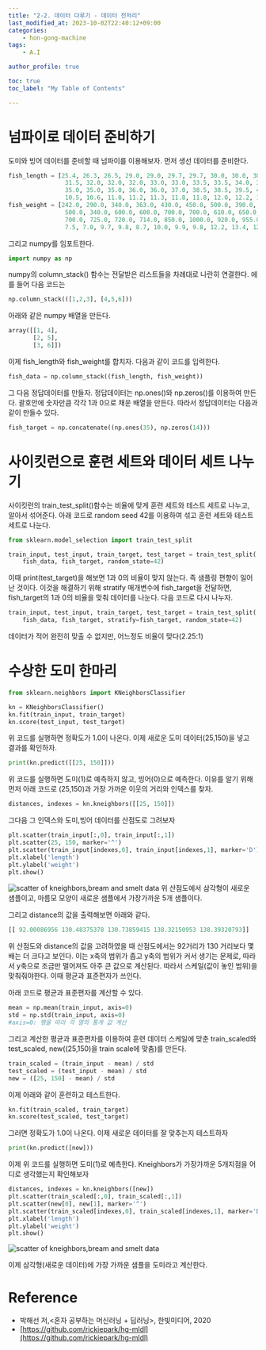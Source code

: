 ```yaml
---
title: "2-2. 데이터 다루기 - 데이터 전처리"
last_modified_at: 2023-10-02T22:40:12+09:00
categories:
    - hon-gong-machine
tags:
    - A.I

author_profile: true

toc: true
toc_label: "My Table of Contents"

---
```

# 넘파이로 데이터 준비하기
도미와 빙어 데이터를 준비할 때 넘파이를 이용해보자. 먼저 생선 데이터를 준비한다.

```py
fish_length = [25.4, 26.3, 26.5, 29.0, 29.0, 29.7, 29.7, 30.0, 30.0, 30.7, 31.0, 31.0,
                31.5, 32.0, 32.0, 32.0, 33.0, 33.0, 33.5, 33.5, 34.0, 34.0, 34.5, 35.0,
                35.0, 35.0, 35.0, 36.0, 36.0, 37.0, 38.5, 38.5, 39.5, 41.0, 41.0, 9.8,
                10.5, 10.6, 11.0, 11.2, 11.3, 11.8, 11.8, 12.0, 12.2, 12.4, 13.0, 14.3, 15.0]
fish_weight = [242.0, 290.0, 340.0, 363.0, 430.0, 450.0, 500.0, 390.0, 450.0, 500.0, 475.0, 500.0,
                500.0, 340.0, 600.0, 600.0, 700.0, 700.0, 610.0, 650.0, 575.0, 685.0, 620.0, 680.0,
                700.0, 725.0, 720.0, 714.0, 850.0, 1000.0, 920.0, 955.0, 925.0, 975.0, 950.0, 6.7,
                7.5, 7.0, 9.7, 9.8, 8.7, 10.0, 9.9, 9.8, 12.2, 13.4, 12.2, 19.7, 19.9]
```
그리고 numpy를 임포트한다.
```py
import numpy as np
```
numpy의 column_stack() 함수는 전달받은 리스트들을 차례대로 나란히 연결한다. 에를 들어 다음 코드는
```py
np.column_stack(([1,2,3], [4,5,6]))
```
아래와 같은 numpy 배열을 만든다.
```py
array([[1, 4],
       [2, 5],
       [3, 6]])
```
이제 fish_length와 fish_weight를 합치자. 다음과 같이 코드를 입력한다.
```py
fish_data = np.column_stack((fish_length, fish_weight))
```
그 다음 정답데이터를 만들자. 정답데이터는 np.ones()와 np.zeros()를 이용하여 만든다. 괄호안에 숫자만큼 각각 1과 0으로 채운 배열을 만든다. 따라서 정답데이터는 다음과 같이 만들수 있다.

```py
fish_target = np.concatenate((np.ones(35), np.zeros(14)))
```

# 사이킷런으로 훈련 세트와 데이터 세트 나누기
사이킷런의 train_test_split()함수는 비율에 맞게 훈련 세트와 테스트 세트로 나누고, 알아서 섞어준다.
아래 코드로 random seed 42를 이용하여 섞고 훈련 세트와 테스트 세트로 나눈다.
```py
from sklearn.model_selection import train_test_split

train_input, test_input, train_target, test_target = train_test_split(
    fish_data, fish_target, random_state=42)
```
이때 print(test_target)을 해보면 1과 0의 비율이 맞지 않는다. 즉 샘플링 편향이 일어난 것이다. 이것을 해결하기 위해 stratify 매개변수에 fish_target을 전달하면, fish_target의 1과 0의 비율을 맞춰 데이터를 나눈다. 다음 코드로 다시 나누자.

```py
train_input, test_input, train_target, test_target = train_test_split(
    fish_data, fish_target, stratify=fish_target, random_state=42)
```
데이터가 적어 완전히 맞출 수 없지만, 어느정도 비율이 맞다(2.25:1)

# 수상한 도미 한마리
```py
from sklearn.neighbors import KNeighborsClassifier

kn = KNeighborsClassifier()
kn.fit(train_input, train_target)
kn.score(test_input, test_target)
```
위 코드를 실행하면 정확도가 1.0이 나온다. 이제 새로운 도미 데이터(25,150)을 넣고 결과를 확인하자.

```py
print(kn.predict([[25, 150]]))
```
위 코드를 실행하면 도미(1)로 예측하지 않고, 빙어(0)으로 예측한다.
이유를 알기 위해 먼저 아래 코드로 (25,150)과 가장 가까운 이웃의 거리와 인덱스를 찾자.

```py
distances, indexes = kn.kneighbors([[25, 150]])
```
그다음 그 인덱스와 도미,빙어 데이터를 산점도로 그려보자

```py
plt.scatter(train_input[:,0], train_input[:,1])
plt.scatter(25, 150, marker='^')
plt.scatter(train_input[indexes,0], train_input[indexes,1], marker='D')
plt.xlabel('length')
plt.ylabel('weight')
plt.show()
```
![scatter of kneighbors,bream and smelt data](https://github.com/minchoCoin/minchoCoin.github.io/assets/62372650/a0ebdb6a-dc96-416b-9492-d7e34674476a)
위 산점도에서 삼각형이 새로운 샘플이고, 마름모 모양이 새로운 샘플에서 가장가까운 5개 샘플이다.

그리고 distance의 값을 출력해보면 아래와 같다.
```py
[[ 92.00086956 130.48375378 130.73859415 138.32150953 138.39320793]]
```
위 산점도와 distance의 값을 고려하였을 때 산점도에서는 92거리가 130 거리보다 몇배는 더 크다고 보인다. 이는 x축의 범위가 좁고 y축의 범위가 커서 생기는 문제로, 따라서 y축으로 조금만 멀어져도 아주 큰 값으로 계산된다. 따라서 스케일(값이 놓인 범위)을 맞춰줘야한다. 이때 평균과 표준편자가 쓰인다.

아래 코드로 평균과 표준편자를 계산할 수 있다.
```py
mean = np.mean(train_input, axis=0)
std = np.std(train_input, axis=0)
#axis=0: 행을 따라 각 열의 통계 값 계산
```
그리고 계산한 평균과 표준편차를 이용하여 훈련 데이터 스케일에 맞춘 train_scaled와 test_scaled, new((25,150)을 train scale에 맞춤)를 만든다.
```py
train_scaled = (train_input - mean) / std
test_scaled = (test_input - mean) / std
new = ([25, 150] - mean) / std
```
이제 아래와 같이 훈련하고 테스트한다.
```py
kn.fit(train_scaled, train_target)
kn.score(test_scaled, test_target)
```
그러면 정확도가 1.0이 나온다. 이제 새로운 데이터를 잘 맞추는지 테스트하자

```py
print(kn.predict([new]))
```
이제 위 코드를 실행하면 도미(1)로 예측한다.
Kneighbors가 가장가까운 5개지점을 어디로 생각했는지 확인해보자
```py
distances, indexes = kn.kneighbors([new])
plt.scatter(train_scaled[:,0], train_scaled[:,1])
plt.scatter(new[0], new[1], marker='^')
plt.scatter(train_scaled[indexes,0], train_scaled[indexes,1], marker='D')
plt.xlabel('length')
plt.ylabel('weight')
plt.show()
```
![scatter of kneighbors,bream and smelt data](https://github.com/minchoCoin/minchoCoin.github.io/assets/62372650/a118cc98-0b80-4b45-91ee-35ae267214dd)

이제 삼각형(새로운 데이터)에 가장 가까운 샘플을 도미라고 계산한다.

# Reference
 - 박해선 저,<혼자 공부하는 머신러닝 + 딥러닝>, 한빛미디어, 2020
 - [https://github.com/rickiepark/hg-mldl](https://github.com/rickiepark/hg-mldl)